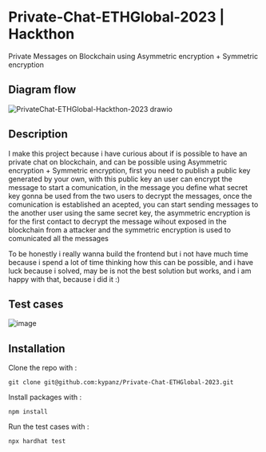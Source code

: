 # Private-Chat-ETHGlobal-2023 | Hackthon

Private Messages on Blockchain using Asymmetric encryption + Symmetric encryption

## Diagram flow

![PrivateChat-ETHGlobal-Hackthon-2023 drawio](https://github.com/kypanz/Private-Chat-ETHGlobal-2023/assets/37570367/cdbc9c87-d2d2-4939-855e-92b6e39966a3)


## Description

I make this project because i have curious about if is possible to have an private chat on blockchain, and can be possible using Asymmetric encryption + Symmetric encryption, first you need to publish a public key generated by your own, with this public key an user can encrypt the message to start a comunication, in the message you define what secret key gonna be used from the two users to decrypt the messages, once the comunication is established an acepted, you can start sending messages to the another user using the same secret key, the asymmetric encryption is for the first contact to decrypt the message wihout exposed in the blockchain from a attacker and the symmetric encryption is used to comunicated all the messages

To be honestly i really wanna build the frontend but i not have much time because i spend a lot of time thinking how this can be possible, and i have luck because i solved, may be is not the best solution but works, and i am happy with that, because i did it :)

## Test cases

![image](https://github.com/kypanz/Private-Chat-ETHGlobal-2023/assets/37570367/369d0f84-22fd-4cb5-92da-1bd2b216c113)

## Installation 

Clone the repo with : 

```shell
git clone git@github.com:kypanz/Private-Chat-ETHGlobal-2023.git
```

Install packages with :

```shell
npm install
```

Run the test cases with :

```shell
npx hardhat test
```
